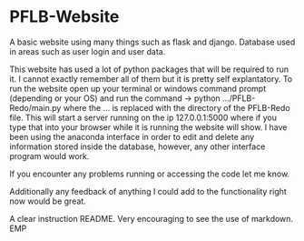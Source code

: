 # PFLB-Website
A basic website using many things such as flask and django. Database used in areas such as user login and user data.

This website has used a lot of python packages that will be required to run it. I cannot exactly remember all of them but it is pretty self explantatory.
To run the website open up your terminal or windows command prompt (depending or your OS) and run the command 
-> python .../PFLB-Redo/main.py
where the ... is replaced with the directory of the PFLB-Redo file.
This will start a server running on the ip 127.0.0.1:5000 where if you type that into your browser while it is running the website will show.
I have been using the anaconda interface in order to edit and delete any information stored inside the database, however, any other interface program would work.


If you encounter any problems running or accessing the code let me know.

Additionally any feedback of anything I could add to the functionality right now would be great.


A clear instruction README.  Very encouraging to see the use of markdown.
EMP
